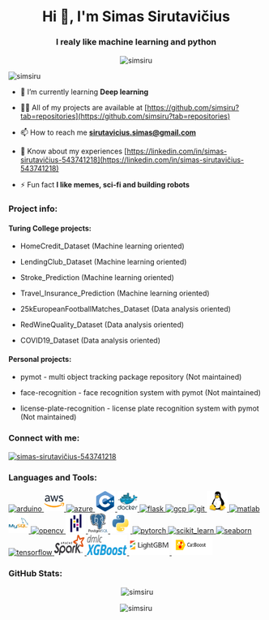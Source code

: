 <h1 align="center">Hi 👋, I'm Simas Sirutavičius</h1>
<h3 align="center">I realy like machine learning and python</h3>

<p align="center"><img align="center" src="images/gif1.gif" alt="simsiru" /></p>

<p align="left"> <img src="https://komarev.com/ghpvc/?username=simsiru&label=Profile%20views&color=00ff9d&style=flat" alt="simsiru" /> </p>

- 🌱 I’m currently learning **Deep learning**

- 👨‍💻 All of my projects are available at [https://github.com/simsiru?tab=repositories](https://github.com/simsiru?tab=repositories)

- 📫 How to reach me **sirutavicius.simas@gmail.com**

- 📄 Know about my experiences [https://linkedin.com/in/simas-sirutavičius-543741218](https://linkedin.com/in/simas-sirutavičius-543741218)

- ⚡ Fun fact **I like memes, sci-fi and building robots**

<h3 align="left">Project info:</h3>

<h4 align="left">Turing College projects:</h4>

- HomeCredit_Dataset (Machine learning oriented)

- LendingClub_Dataset (Machine learning oriented)

- Stroke_Prediction (Machine learning oriented)

- Travel_Insurance_Prediction (Machine learning oriented)

- 25kEuropeanFootballMatches_Dataset (Data analysis oriented)

- RedWineQuality_Dataset (Data analysis oriented)

- COVID19_Dataset (Data analysis oriented)

<h4 align="left">Personal projects:</h4>

- pymot - multi object tracking package repository (Not maintained)

- face-recognition - face recognition system with pymot (Not maintained)

- license-plate-recognition - license plate recognition system with pymot (Not maintained)


<h3 align="left">Connect with me:</h3>
<p align="left">
<a href="https://linkedin.com/in/simas-sirutavičius-543741218" target="blank"><img align="center" src="https://raw.githubusercontent.com/rahuldkjain/github-profile-readme-generator/master/src/images/icons/Social/linked-in-alt.svg" alt="simas-sirutavičius-543741218" height="30" width="40" /></a>
</p>

<h3 align="left">Languages and Tools:</h3>
<p align="left"> <a href="https://www.arduino.cc/" target="_blank" rel="noreferrer"> <img src="https://cdn.worldvectorlogo.com/logos/arduino-1.svg" alt="arduino" width="40" height="40"/> </a> <a href="https://aws.amazon.com" target="_blank" rel="noreferrer"> <img src="https://raw.githubusercontent.com/devicons/devicon/master/icons/amazonwebservices/amazonwebservices-original-wordmark.svg" alt="aws" width="40" height="40"/> </a> <a href="https://azure.microsoft.com/en-in/" target="_blank" rel="noreferrer"> <img src="https://www.vectorlogo.zone/logos/microsoft_azure/microsoft_azure-icon.svg" alt="azure" width="40" height="40"/> </a> <a href="https://www.w3schools.com/cpp/" target="_blank" rel="noreferrer"> <img src="https://raw.githubusercontent.com/devicons/devicon/master/icons/cplusplus/cplusplus-original.svg" alt="cplusplus" width="40" height="40"/> </a> <a href="https://www.docker.com/" target="_blank" rel="noreferrer"> <img src="https://raw.githubusercontent.com/devicons/devicon/master/icons/docker/docker-original-wordmark.svg" alt="docker" width="40" height="40"/> </a> <a href="https://flask.palletsprojects.com/" target="_blank" rel="noreferrer"> <img src="https://www.vectorlogo.zone/logos/pocoo_flask/pocoo_flask-icon.svg" alt="flask" width="40" height="40"/> </a> <a href="https://cloud.google.com" target="_blank" rel="noreferrer"> <img src="https://www.vectorlogo.zone/logos/google_cloud/google_cloud-icon.svg" alt="gcp" width="40" height="40"/> </a> <a href="https://git-scm.com/" target="_blank" rel="noreferrer"> <img src="https://www.vectorlogo.zone/logos/git-scm/git-scm-icon.svg" alt="git" width="40" height="40"/> </a> <a href="https://www.linux.org/" target="_blank" rel="noreferrer"> <img src="https://raw.githubusercontent.com/devicons/devicon/master/icons/linux/linux-original.svg" alt="linux" width="40" height="40"/> </a> <a href="https://www.mathworks.com/" target="_blank" rel="noreferrer"> <img src="https://upload.wikimedia.org/wikipedia/commons/2/21/Matlab_Logo.png" alt="matlab" width="40" height="40"/> </a> <a href="https://www.mysql.com/" target="_blank" rel="noreferrer"> <img src="https://raw.githubusercontent.com/devicons/devicon/master/icons/mysql/mysql-original-wordmark.svg" alt="mysql" width="40" height="40"/> </a> <a href="https://opencv.org/" target="_blank" rel="noreferrer"> <img src="https://www.vectorlogo.zone/logos/opencv/opencv-icon.svg" alt="opencv" width="40" height="40"/> </a> <a href="https://pandas.pydata.org/" target="_blank" rel="noreferrer"> <img src="https://raw.githubusercontent.com/devicons/devicon/2ae2a900d2f041da66e950e4d48052658d850630/icons/pandas/pandas-original.svg" alt="pandas" width="40" height="40"/> </a> <a href="https://www.postgresql.org" target="_blank" rel="noreferrer"> <img src="https://raw.githubusercontent.com/devicons/devicon/master/icons/postgresql/postgresql-original-wordmark.svg" alt="postgresql" width="40" height="40"/> </a> <a href="https://www.python.org" target="_blank" rel="noreferrer"> <img src="https://raw.githubusercontent.com/devicons/devicon/master/icons/python/python-original.svg" alt="python" width="40" height="40"/> </a> <a href="https://pytorch.org/" target="_blank" rel="noreferrer"> <img src="https://www.vectorlogo.zone/logos/pytorch/pytorch-icon.svg" alt="pytorch" width="40" height="40"/> </a> <a href="https://scikit-learn.org/" target="_blank" rel="noreferrer"> <img src="https://upload.wikimedia.org/wikipedia/commons/0/05/Scikit_learn_logo_small.svg" alt="scikit_learn" width="40" height="40"/> </a> <a href="https://seaborn.pydata.org/" target="_blank" rel="noreferrer"> <img src="https://seaborn.pydata.org/_images/logo-mark-lightbg.svg" alt="seaborn" width="40" height="40"/> </a> <a href="https://www.tensorflow.org" target="_blank" rel="noreferrer"> <img src="https://www.vectorlogo.zone/logos/tensorflow/tensorflow-icon.svg" alt="tensorflow" width="40" height="40"/> </a> <a href="https://spark.apache.org/" target="_blank" rel="noreferrer"> <img src="images/apache_spark_logo.png" alt="spark" width="60" height="40"/> </a> <a href="https://xgboost.ai/" target="_blank" rel="noreferrer"> <img src="images/xgboost_logo.png" alt="xgboost" width="80" height="40"/> </a> <a href="" target="_blank" rel="noreferrer"> <img src="images/lightgbm_logo.png" alt="lightgbm" width="80" height="40"/> </a> <a href="https://catboost.ai/" target="_blank" rel="noreferrer"> <img src="images/catboost_logo.png" alt="catboost" width="80" height="40"/> </a> </p>

<h3 align="left">GitHub Stats:</h3>

<p align="center">&nbsp;<img align="center" src="https://github-readme-stats.vercel.app/api?username=simsiru&show_icons=true&theme=synthwave&locale=en" alt="simsiru" /></p>

<p align="center"><img align="center" src="https://github-readme-stats.vercel.app/api/top-langs?username=simsiru&show_icons=true&theme=synthwave&locale=en&layout=compact" alt="simsiru" /></p>







<!--
**simsiru/simsiru** is a ✨ _special_ ✨ repository because its `README.md` (this file) appears on your GitHub profile.

Here are some ideas to get you started:

- 🔭 I’m currently working on ...
- 🌱 I’m currently learning ...
- 👯 I’m looking to collaborate on ...
- 🤔 I’m looking for help with ...
- 💬 Ask me about ...
- 📫 How to reach me: ...
- 😄 Pronouns: ...
- ⚡ Fun fact: ...
-->
